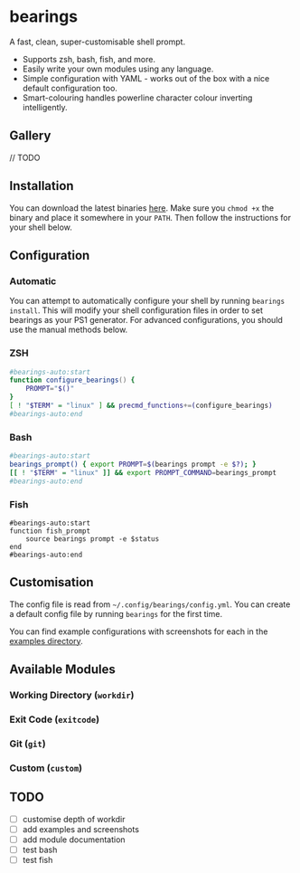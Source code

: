 # bearings

A fast, clean, super-customisable shell prompt.

- Supports zsh, bash, fish, and more.
- Easily write your own modules using any language.
- Simple configuration with YAML - works out of the box with a nice default configuration too. 
- Smart-colouring handles powerline character colour inverting intelligently.

## Gallery

// TODO

## Installation

You can download the latest binaries [here](https://github.com/liamg/bearings/releases/latest). Make sure you `chmod +x`  the binary and place it somewhere in your `PATH`. Then follow the instructions for your shell below.

## Configuration

### Automatic

You can attempt to automatically configure your shell by running `bearings install`. This will modify your shell configuration files in order to set bearings as your PS1 generator. For advanced configurations, you should use the manual methods below.

### ZSH

```zsh
#bearings-auto:start
function configure_bearings() {
    PROMPT="$()"
}
[ ! "$TERM" = "linux" ] && precmd_functions+=(configure_bearings)
#bearings-auto:end
```

### Bash

```bash
#bearings-auto:start
bearings_prompt() { export PROMPT=$(bearings prompt -e $?); }
[[ ! "$TERM" = "linux" ]] && export PROMPT_COMMAND=bearings_prompt
#bearings-auto:end
```

### Fish

```fish
#bearings-auto:start
function fish_prompt
    source bearings prompt -e $status
end
#bearings-auto:end
```

## Customisation

The config file is read from `~/.config/bearings/config.yml`. You can create a default config file by running `bearings` for the first time.

You can find example configurations with screenshots for each in the [examples directory](_examples).

## Available Modules

### Working Directory (`workdir`)
### Exit Code (`exitcode`)
### Git (`git`)
### Custom (`custom`)

## TODO

- [ ] customise depth of workdir
- [ ] add examples and screenshots
- [ ] add module documentation
- [ ] test bash
- [ ] test fish

